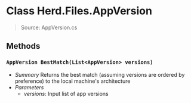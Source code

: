 # Class Herd.Files.AppVersion
> Source: AppVersion.cs
## Methods
### `AppVersion BestMatch(List<AppVersion> versions)`
* *Summary*
  Returns the best match (assuming versions are ordered by preference) to the local machine's architecture
* *Parameters*
  * _versions_: Input list of app versions
